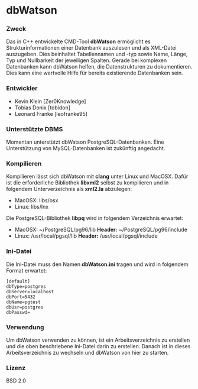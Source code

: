 # dbWatson

### Zweck

Das in C++ entwickelte CMD-Tool __dbWatson__ ermöglicht es Strukturinformationen einer Datenbank auszulesen und als XML-Datei auszugeben. Dies beinhaltet Tabellennamen und -typ sowie Name, Länge, Typ und Nullbarkeit der jeweiligen Spalten.
Gerade bei komplexen Datenbanken kann dbWatson helfen, die Datenstrukturen zu dokumentieren. Dies kann eine wertvolle Hilfe für bereits existierende Datenbanken sein.

### Entwickler

* Kevin Klein [Zer0Knowledge]
* Tobias Donix [tobidon]
* Leonard Franke [leofranke95]


### Unterstützte DBMS

Momentan unterstützt dbWatson PostgreSQL-Datenbanken. Eine Unterstützung von MySQL-Datenbanken ist zukünftig angedacht.

### Kompilieren

Kompilieren lässt sich dbWatson mit __clang__ unter Linux und MacOSX. Dafür ist die erforderliche Bibliothek __libxml2__ selbst zu kompilieren und in folgendem Unterverzeichnis als __xml2.la__ abzulegen:

* MacOSX: libs/osx
* Linux: libs/lnx

Die PostgreSQL-Bibliothek __libpq__ wird in folgendem Verzeichnis erwartet:

* MacOSX: ~/PostgreSQL/pg96/lib __Header:__ ~/PostgreSQL/pg96/include
* Linux: /usr/local/pgsql/lib __Header:__ /usr/local/pgsql/include

### Ini-Datei

Die Ini-Datei muss den Namen __dbWatson.ini__ tragen und wird in folgendem Format erwartet:

    [default]
    dbType=postgres
    dbServer=localhost
    dbPort=5432
    dbName=pgtest
    dbUsr=postgres
    dbPasswd=

### Verwendung

Um dbWatson verwenden zu können, ist ein Arbeitsverzeichnis zu erstellen und die oben beschriebene Ini-Datei darin zu erstellen. Danach ist in dieses Arbeitsverzeichnis zu wechseln und dbWatson von hier zu starten.

### Lizenz

BSD 2.0
